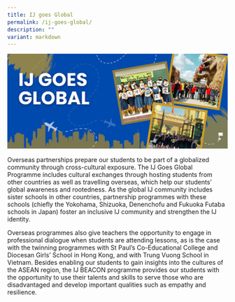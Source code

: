 ```yaml
---
title: IJ goes Global
permalink: /ij-goes-global/
description: ""
variant: markdown
---
```


![](/images/IJglobal/glbanner.png)

Overseas partnerships prepare our students to be part of a globalized community through cross-cultural exposure. The IJ Goes Global Programme includes cultural exchanges through hosting
students from other countries as well as travelling overseas, which help our students’ global
awareness and rootedness.
As the global IJ community includes sister schools in other countries, partnership programmes
with these schools (chiefly the Yokohama, Shizuoka, Denenchofu and Fukuoka Futaba schools
in Japan) foster an inclusive IJ community and strengthen the IJ identity.
	
Overseas programmes also give teachers the opportunity to engage in professional dialogue
when students are attending lessons, as is the case with the twinning programmes with St Paul’s
Co-Educational College and Diocesan Girls’ School in Hong Kong, and with Trung Vuong
School in Vietnam. Besides enabling our students to gain insights into the cultures of the
ASEAN region, the IJ BEACON programme provides our students with the opportunity to use
their talents and skills to serve those who are disadvantaged and develop important qualities such
as empathy and resilience.